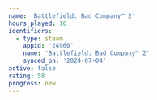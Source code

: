 ```yaml
---
name: 'Battlefield: Bad Company™ 2'
hours_played: 16
identifiers:
  - type: steam
    appid: '24960'
    name: 'Battlefield: Bad Company™ 2'
    synced_on: '2024-07-04'
active: false
rating: 58
progress: new
---
```


